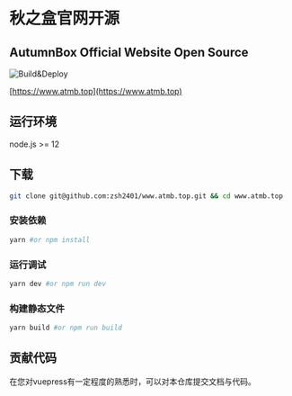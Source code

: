 # 秋之盒官网开源
## AutumnBox Official Website Open Source
![Build&Deploy](https://github.com/zsh2401/www.atmb.top/workflows/Build&Deploy/badge.svg)

[https://www.atmb.top](https://www.atmb.top)
## 运行环境
node.js >= 12
## 下载
```sh
git clone git@github.com:zsh2401/www.atmb.top.git && cd www.atmb.top
```
### 安装依赖
```sh
yarn #or npm install
```
### 运行调试
```sh
yarn dev #or npm run dev
```
### 构建静态文件
```sh
yarn build #or npm run build
```
## 贡献代码
在您对vuepress有一定程度的熟悉时，可以对本仓库提交文档与代码。